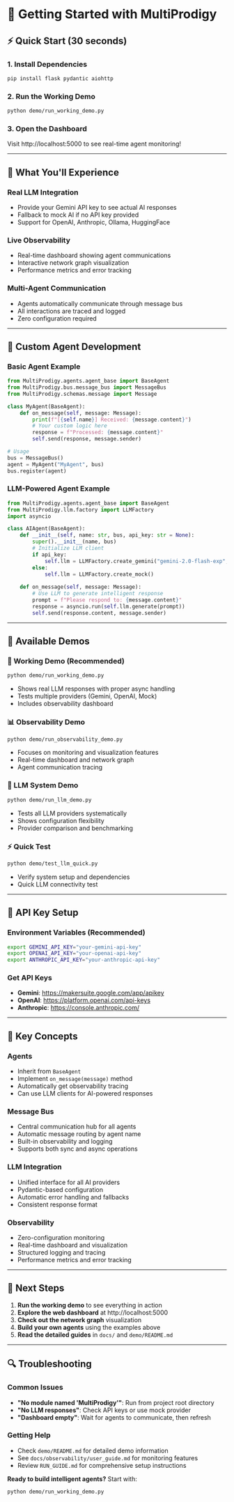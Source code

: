 # 🚀 Getting Started with MultiProdigy

## ⚡ Quick Start (30 seconds)

### 1. Install Dependencies
```bash
pip install flask pydantic aiohttp
```

### 2. Run the Working Demo
```bash
python demo/run_working_demo.py
```

### 3. Open the Dashboard
Visit http://localhost:5000 to see real-time agent monitoring!

---

## 🎯 What You'll Experience

### **Real LLM Integration**
- Provide your Gemini API key to see actual AI responses
- Fallback to mock AI if no API key provided
- Support for OpenAI, Anthropic, Ollama, HuggingFace

### **Live Observability**
- Real-time dashboard showing agent communications
- Interactive network graph visualization
- Performance metrics and error tracking

### **Multi-Agent Communication**
- Agents automatically communicate through message bus
- All interactions are traced and logged
- Zero configuration required

---

## 🔧 Custom Agent Development

### Basic Agent Example
```python
from MultiProdigy.agents.agent_base import BaseAgent
from MultiProdigy.bus.message_bus import MessageBus
from MultiProdigy.schemas.message import Message

class MyAgent(BaseAgent):
    def on_message(self, message: Message):
        print(f"[{self.name}] Received: {message.content}")
        # Your custom logic here
        response = f"Processed: {message.content}"
        self.send(response, message.sender)

# Usage
bus = MessageBus()
agent = MyAgent("MyAgent", bus)
bus.register(agent)
```

### LLM-Powered Agent Example
```python
from MultiProdigy.agents.agent_base import BaseAgent
from MultiProdigy.llm.factory import LLMFactory
import asyncio

class AIAgent(BaseAgent):
    def __init__(self, name: str, bus, api_key: str = None):
        super().__init__(name, bus)
        # Initialize LLM client
        if api_key:
            self.llm = LLMFactory.create_gemini("gemini-2.0-flash-exp", api_key)
        else:
            self.llm = LLMFactory.create_mock()
    
    def on_message(self, message: Message):
        # Use LLM to generate intelligent response
        prompt = f"Please respond to: {message.content}"
        response = asyncio.run(self.llm.generate(prompt))
        self.send(response.content, message.sender)
```

---

## 🎯 Available Demos

### **🎯 Working Demo** (Recommended)
```bash
python demo/run_working_demo.py
```
- Shows real LLM responses with proper async handling
- Tests multiple providers (Gemini, OpenAI, Mock)
- Includes observability dashboard

### **📊 Observability Demo**
```bash
python demo/run_observability_demo.py
```
- Focuses on monitoring and visualization features
- Real-time dashboard and network graph
- Agent communication tracing

### **🤖 LLM System Demo**
```bash
python demo/run_llm_demo.py
```
- Tests all LLM providers systematically
- Shows configuration flexibility
- Provider comparison and benchmarking

### **⚡ Quick Test**
```bash
python demo/test_llm_quick.py
```
- Verify system setup and dependencies
- Quick LLM connectivity test

---

## 🔑 API Key Setup

### Environment Variables (Recommended)
```bash
export GEMINI_API_KEY="your-gemini-api-key"
export OPENAI_API_KEY="your-openai-api-key"
export ANTHROPIC_API_KEY="your-anthropic-api-key"
```

### Get API Keys
- **Gemini**: https://makersuite.google.com/app/apikey
- **OpenAI**: https://platform.openai.com/api-keys
- **Anthropic**: https://console.anthropic.com/

---

## 📌 Key Concepts

### **Agents**
- Inherit from `BaseAgent`
- Implement `on_message(message)` method
- Automatically get observability tracing
- Can use LLM clients for AI-powered responses

### **Message Bus**
- Central communication hub for all agents
- Automatic message routing by agent name
- Built-in observability and logging
- Supports both sync and async operations

### **LLM Integration**
- Unified interface for all AI providers
- Pydantic-based configuration
- Automatic error handling and fallbacks
- Consistent response format

### **Observability**
- Zero-configuration monitoring
- Real-time dashboard and visualization
- Structured logging and tracing
- Performance metrics and error tracking

---

## 🚀 Next Steps

1. **Run the working demo** to see everything in action
2. **Explore the web dashboard** at http://localhost:5000
3. **Check out the network graph** visualization
4. **Build your own agents** using the examples above
5. **Read the detailed guides** in `docs/` and `demo/README.md`

---

## 🔍 Troubleshooting

### Common Issues
- **"No module named 'MultiProdigy'"**: Run from project root directory
- **"No LLM responses"**: Check API keys or use mock provider
- **"Dashboard empty"**: Wait for agents to communicate, then refresh

### Getting Help
- Check `demo/README.md` for detailed demo information
- See `docs/observability/user_guide.md` for monitoring features
- Review `RUN_GUIDE.md` for comprehensive setup instructions

**Ready to build intelligent agents?** Start with:
```bash
python demo/run_working_demo.py
```
